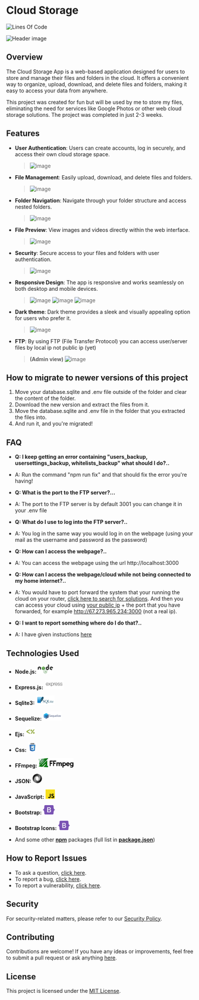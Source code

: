 # Cloud Storage
![Lines Of Code](https://tokei.rs/b1/github/ItsMateo20/Cloud?style=for-the-badge)

![Header image](https://github.com/ItsMateo20/Cloud/assets/84156177/9fc28c5c-44df-4b75-a2da-699bd0ab7f8e)

## Overview

The Cloud Storage App is a web-based application designed for users to store and manage their files and folders in the cloud. It offers a convenient way to organize, upload, download, and delete files and folders, making it easy to access your data from anywhere.

This project was created for fun but will be used by me to store my files, eliminating the need for services like Google Photos or other web cloud storage solutions. The project was completed in just 2-3 weeks.

## Features

- **User Authentication**: Users can create accounts, log in securely, and access their own cloud storage space.
  >  ![image](https://github.com/ItsMateo20/Cloud/assets/84156177/2caa6185-e227-4ce2-9cea-fe469a86973f)

- **File Management**: Easily upload, download, and delete files and folders.
  >  ![image](https://github.com/ItsMateo20/Cloud/assets/84156177/e03be5cf-c636-4d5c-882b-43915eadefda)

- **Folder Navigation**: Navigate through your folder structure and access nested folders.
  >  ![image](https://github.com/ItsMateo20/Cloud/assets/84156177/c3b8150b-9fd9-4ab9-9aac-f276131bc5e8)

- **File Preview**: View images and videos directly within the web interface.
  >  ![image](https://github.com/ItsMateo20/Cloud/assets/84156177/5ad4e947-b5b9-4976-ae33-3ad2cd1d35dc)

- **Security**: Secure access to your files and folders with user authentication.
  >  ![image](https://github.com/ItsMateo20/Cloud/assets/84156177/8006b5d9-e806-4a8e-861b-b8f2e48e52ca)

- **Responsive Design**: The app is responsive and works seamlessly on both desktop and mobile devices.
  >  ![image](https://github.com/ItsMateo20/Cloud/assets/84156177/30b138fb-50e4-4d57-976f-db0d2476f699)  ![image](https://github.com/ItsMateo20/Cloud/assets/84156177/6765f26a-26fd-47ca-8017-bbfad9f37625)
     ![image](https://github.com/ItsMateo20/Cloud/assets/84156177/e03be5cf-c636-4d5c-882b-43915eadefda)

- **Dark theme**: Dark theme provides a sleek and visually appealing option for users who prefer it.
  >  ![image](https://github.com/ItsMateo20/Cloud/assets/84156177/89ce5857-f195-42ff-9885-5edc28077663)

- **FTP**: By using FTP (File Transfer Protocol) you can access user/server files by local ip not public ip (yet)
  >  **(Admin view)**
     ![image](https://github.com/ItsMateo20/Cloud/assets/84156177/12b2865b-6536-4678-a140-c20aa3f021a0)

## How to migrate to newer versions of this project
1. Move your database.sqlite and .env file outside of the folder and clear the content of the folder.
2. Download the new version and extract the files from it.
3. Move the database.sqlite and .env file in the folder that you extracted the files into.
4. And run it, and you're migrated!

## FAQ
- **Q: I keep getting an error containing "users_backup, usersettings_backup, whitelists_backup" what should I do?..**
- A: Run the command "npm run fix" and that should fix the error you're having!

- **Q: What is the port to the FTP server?...**
- A: The port to the FTP server is by default 3001 you can change it in your .env file

- **Q: What do I use to log into the FTP server?..**
- A: You log in the same way you would log in on the webpage (using your mail as the username and password as the password)

- **Q: How can I access the webpage?..**
- A: You can access the webpage using the url http://localhost:3000

- **Q: How can I access the webpage/cloud while not being connected to my home internet?..**
- A: You would have to port forward the system that your running the cloud on your router, [click here to search for solutions](https://www.google.com/search?q=how+to+port+forward+on+a+router). And then you can access your cloud using [your public ip](https://www.google.com/search?q=whats+my+ip) + the port that you have forwarded, for example http://67.273.965.234:3000 (not a real ip).

- **Q: I want to report something where do I do that?..**
- A: I have given instuctions [here](#how-to-report-issues)

## Technologies Used

- **Node.js:** <img src="./ReadmeImages/nodejs.svg" alt="Node.js" width="auto" height="25">
- **Express.js:** <img src="./ReadmeImages/expressjs.svg" alt="Express.js" width="auto" height="25">
- **Sqlite3:** <img src="./ReadmeImages/sqlite3.svg" alt="Sqlite3" width="auto" height="25">
- **Sequelize:** <img src="./ReadmeImages/sequelize.svg" alt="Sequelize" width="auto" height="25">
- **Ejs:** <img src="./ReadmeImages/ejs.svg" alt="Ejs" width="auto" height="25">
- **Css:** <img src="./ReadmeImages/css.svg" alt="Css" width="auto" height="25">
- **FFmpeg:** <img src="./ReadmeImages/ffmpeg.svg" alt="FFmpeg" width="auto" height="25">
- **JSON:** <img src="./ReadmeImages/json.svg" alt="JSON" width="auto" height="25">
- **JavaScript:** <img src="./ReadmeImages/javascript.svg" alt="JavaScript" width="auto" height="25">
- **Bootstrap:** <img src="./ReadmeImages/bootstrap.svg" alt="Bootstrap" width="auto" height="25">
- **Bootstrap Icons:** <img src="./ReadmeImages/bootstrap.svg" alt="Bootstrap Icons" width="auto" height="25">

- And some other [**npm**](https://npmjs.com) packages (full list in [**package.json**](./package.json))

## How to Report Issues

- To ask a question, [click here](https://github.com/ItsMateo20/Cloud/issues/new?labels=question&template=QUESTION.yml&title=%5BQuestion%5D%3A+).
- To report a bug, [click here](https://github.com/ItsMateo20/Cloud/issues/new?assignees=ItsMateo20&labels=bug&template=BUG-REPORT.yml&title=%5BBug%5D%3A+).
- To report a vulnerability, [click here](https://github.com/ItsMateo20/Cloud/issues/new?assignees=ItsMateo20&labels=vulnerability&template=VULNERABILTY.yml&title=%5BVulnerability%5D%3A+).

## Security

For security-related matters, please refer to our [Security Policy](./SECURITY.md).

## Contributing
Contributions are welcome! If you have any ideas or improvements, feel free to submit a pull request or ask anything [here](https://github.com/ItsMateo20/Cloud/issues/new?labels=question&template=QUESTION.yml&title=%5BQuestion%5D%3A+).

## License
This project is licensed under the [MIT License](https://github.com/ItsMateo20/Cloud/blob/main/LICENSE.md).
